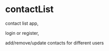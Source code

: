 # contactList

contact list app, 

login or register,

add/remove/update contacts for different users
